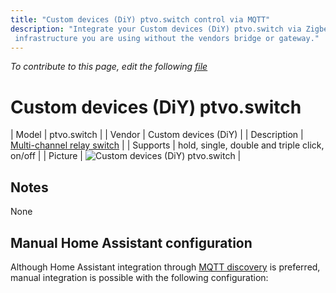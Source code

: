 ```yaml
---
title: "Custom devices (DiY) ptvo.switch control via MQTT"
description: "Integrate your Custom devices (DiY) ptvo.switch via Zigbee2mqtt with whatever smart home
 infrastructure you are using without the vendors bridge or gateway."
---
```


*To contribute to this page, edit the following
[file](https://github.com/Koenkk/zigbee2mqtt.io/blob/master/docs/devices/ptvo.switch.md)*

# Custom devices (DiY) ptvo.switch

| Model | ptvo.switch  |
| Vendor  | Custom devices (DiY)  |
| Description | [Multi-channel relay switch](https://ptvo.info/zigbee-switch-configurable-firmware-router-199/) |
| Supports | hold, single, double and triple click, on/off |
| Picture | ![Custom devices (DiY) ptvo.switch](./assets/devices/ptvo.switch.jpg) |

## Notes

None

## Manual Home Assistant configuration
Although Home Assistant integration through [MQTT discovery](../integration/home_assistant) is preferred,
manual integration is possible with the following configuration:
